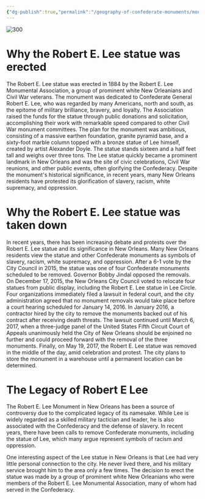 ```yaml
---
{"dg-publish":true,"permalink":"/geography-of-confederate-monuments/monuments/robert-e-lee-monument/"}
---
```



![300](https://upload.wikimedia.org/wikipedia/commons/e/e6/Robert_E_Lee_Monument_at_Lee_Circle._New_Orleans_Louisiana.jpg)

# Why the Robert E. Lee statue was erected

The Robert E. Lee statue was erected in 1884 by the Robert E. Lee Monumental Association, a group of prominent white New Orleanians and Civil War veterans. The monument was dedicated to Confederate General Robert E. Lee, who was regarded by many Americans, north and south, as the epitome of military brilliance, bravery, and loyalty. The Association raised the funds for the statue through public donations and solicitation, accomplishing their work with remarkable speed compared to other Civil War monument committees. The plan for the monument was ambitious, consisting of a massive earthen foundation, granite pyramid base, and a sixty-foot marble column topped with a bronze statue of Lee himself, created by artist Alexander Doyle. The statue stands sixteen and a half feet tall and weighs over three tons. The Lee statue quickly became a prominent landmark in New Orleans and was the site of civic celebrations, Civil War reunions, and other public events, often glorifying the Confederacy. Despite the monument's historical significance, in recent years, many New Orleans residents have protested its glorification of slavery, racism, white supremacy, and oppression.

# Why the Robert E. Lee statue was taken down

In recent years, there has been increasing debate and protests over the Robert E. Lee statue and its significance in New Orleans. Many New Orleans residents view the statue and other Confederate monuments as symbols of slavery, racism, white supremacy, and oppression. After a 6-1 vote by the City Council in 2015, the statue was one of four Confederate monuments scheduled to be removed. Governor Bobby Jindal opposed the removals. On December 17, 2015, the New Orleans City Council voted to relocate four statues from public display, including the Robert E. Lee statue in Lee Circle. Four organizations immediately filed a lawsuit in federal court, and the city administration agreed that no monument removals would take place before a court hearing scheduled for January 14, 2016. In January 2016, a contractor hired by the city to remove the monuments backed out of his contract after receiving death threats. The lawsuit continued until March 6, 2017, when a three-judge panel of the United States Fifth Circuit Court of Appeals unanimously held the City of New Orleans should be enjoined no further and could proceed forward with the removal of the three monuments. Finally, on May 19, 2017, the Robert E. Lee statue was removed in the middle of the day, amid celebration and protest. The city plans to store the monument in a warehouse until a permanent location can be determined.

# The Legacy of Robert E Lee

The Robert E. Lee Monument in New Orleans has been a source of controversy due to the complicated legacy of its namesake. While Lee is widely regarded as a skilled military tactician and leader, he is also associated with the Confederacy and the defense of slavery. In recent years, there have been calls to remove Confederate monuments, including the statue of Lee, which many argue represent symbols of racism and oppression.

One interesting aspect of the Lee statue in New Orleans is that Lee had very little personal connection to the city. He never lived there, and his military service brought him to the area only a few times. The decision to erect the statue was made by a group of prominent white New Orleanians who were members of the Robert E. Lee Monumental Association, many of whom had served in the Confederacy.